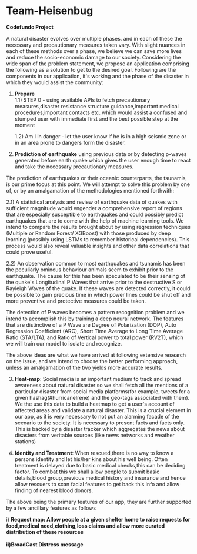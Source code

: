 # Team-Heisenbug

<b>Codefundo Project</b>

A natural disaster evolves over multiple phases. and in each of these the necessary and precautionary measures taken vary. With slight nuances in each of these methods over a phase, we believe we can save more lives and reduce the socio-economic damage to our society. Considering the wide span of the problem statement, we propose an application comprising the following as a solution to get to the desired goal. Following are the components in our application, it's working and the phase of the disaster in which they would assist the community:

1) <b>Prepare</b><br> 
	1.1) STEP 0 - using available APIs to fetch precautionary measures,disaster resistance structure guidance,important medical procedures,important contacts etc. which would assist a confused and stumped user with immediate first and the best possible step at the moment

	1.2) Am I in danger - let the user know if he is in a high seismic zone or in an area prone to dangers form the disaster.

2) <b>Prediction of earthquake</b> using previous data or by detecting p-waves generated before earth quake which gives the user enough time to react and take the necessary precautionary measures.

The prediction of earthquakes or their oceanic counterparts, the tsunamis, is our prime focus at this point. We will attempt to solve this problem by one of, or by an amalgamation of the methodologies mentioned forthwith: 

2.1) A statistical analysis and review of earthquake data of quakes with sufficient magnitude would engender a comprehensive report of regions that are especially susceptible to earthquakes and could possibly predict earthquakes that are to come with the help of machine learning tools. We intend to compare the results brought about by using regression techniques (Multiple or Random Forest/ XGBoost) with those produced by deep learning (possibly using LSTMs to remember historical  dependencies). This process would also reveal valuable insights and other data correlations that could prove useful.

2.2) An observation common to most earthquakes and tsunamis has been the peculiarly ominous behaviour animals seem to exhibit prior to the earthquake. The cause for this has been speculated to be their sensing of the quake's Longitudinal P Waves that arrive prior to the destructive S or Rayleigh Waves of the quake. If these waves are detected correctly, it could be possible to gain precious time in which power lines could be shut off and more preventive and protective measures could be taken.

The detection of P waves becomes a pattern recognition problem and we intend to accomplish this by training a deep neural network. The features that are distinctive of a P Wave are Degree of Polarization (DOP), Auto Regression Coefficient (ARC), Short Time Average to Long Time Average Ratio (STA/LTA), and Ratio of Vertical power to total power (RV2T), which we will train our model to isolate and recognize.

The above ideas are what we have arrived at following extensive research on the issue, and we intend to choose the better performing approach, unless an amalgamation of the two yields more accurate results.


3) <b>Heat-map</b>: Social media is an important medium to track and spread awareness about natural disaster so we shall fetch all the mentions of a particular disaster from social media platforms(for example, tweets for a given hashag(#hurricaneIrene) and the geo-tags associated with them). We the use this data to build a heatmap to get a user's account of affected areas and validate a natural disaster. This is a crucial element in our app, as it is very necessary to not put an alarming facade of the scenario to the society. It is necessary to present facts and facts only. This is backed by a disaster tracker which aggregates the news about disasters from veritable sources (like news networks and weather stations)

4) <b>Identity and Treatment</b>: When rescued,there is no way to know a persons identity and let his/her kins about his well being. Often treatment is delayed due to basic medical checks,this can be deciding factor. To combat this we shall allow people to submit basic details,blood group,previous medical history and insurance and hence allow rescuers to scan facial features to get back this info and allow finding of nearest blood donors.

The above being the primary features of our app, they are further supported by a few ancillary features as follows

i) <b>Request map<b>: Allow people at a given shelter home to raise requests for food,medical need,clothing,loss claims and allow more curated distribution of these resources<br><br>
ii)<b>BroadCast Distress message</b>

